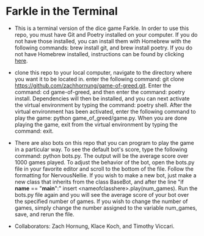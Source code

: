 # Farkle in the Terminal
* This is a terminal version of the dice game Farkle. In order to use this repo, you must have Git and Poetry installed on your computer. If you do not have those installed, you can install them with Homebrew with the following commands: brew install git, and brew install poetry. If you do not have Homebrew installed, instructions can be found by clicking [here](https://docs.brew.sh/Installation). 

* clone this repo to your local computer, navigate to the directory where you want it to be located in. enter the following command: git clone https://github.com/zachhornung/game-of-greed.git. Enter the command: cd game-of-greed, and then enter the command: poetry install. Dependencies will then be installed, and you can next activate the virtual environment by typing the command: poetry shell. After the virtual environment has been activated, enter the following command to play the game: python game_of_greed/game.py. When you are done playing the game, exit from the virtual environment by typing the command: exit.

* There are also bots on this repo that you can program to play the game in a particular way. To see the default bot's score, type the following command: python bots.py. The output will be the average score over 1000 games played. To adjust the behavior of the bot, open the bots.py file in your favorite editor and scroll to the bottom of the file. Follow the formatting for NervousNellie. If you wish to make a new bot, just make a new class that inherits from the class BaseBot, and after the line "if __name__ == "__main__":" insert \<nameofclasshere>.play(num_games). Run the bots.py file again and you will see the average score of your bot over the specified number of games. If you wish to change the number of games, simply change the number assigned to the variable num_games, save, and rerun the file.

* Collaborators: Zach Hornung, Klace Koch, and Timothy Viccari.
